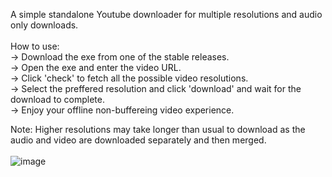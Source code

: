 A simple standalone Youtube downloader for multiple resolutions and audio only downloads.<br><br>
How to use:<br>
-> Download the exe from one of the stable releases. <br>
-> Open the exe and enter the video URL.<br>
-> Click 'check' to fetch all the possible video resolutions.<br>
-> Select the preffered resolution and click 'download' and wait for the download to complete.<br>
-> Enjoy your offline non-buffereing video experience.<br>

Note: Higher resolutions may take longer than usual to download as the audio and video are downloaded separately and then merged.<br>
<br>
![image](https://github.com/user-attachments/assets/23df7a31-431d-4785-895d-f16fbdb6cfc4)
